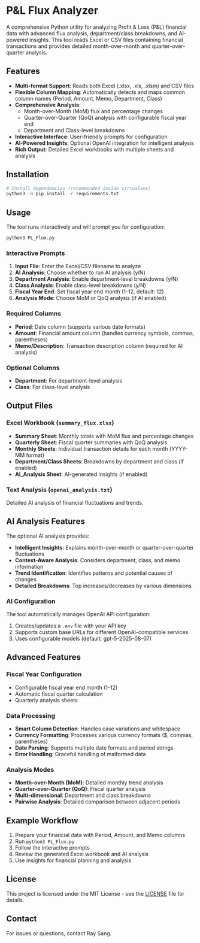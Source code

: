 # P&L Flux Analyzer

A comprehensive Python utility for analyzing Profit & Loss (P&L) financial data with advanced flux analysis, department/class breakdowns, and AI-powered insights. This tool reads Excel or CSV files containing financial transactions and provides detailed month-over-month and quarter-over-quarter analysis.

## Features

- **Multi-format Support**: Reads both Excel (.xlsx, .xls, .xlsm) and CSV files
- **Flexible Column Mapping**: Automatically detects and maps common column names (Period, Amount, Memo, Department, Class)
- **Comprehensive Analysis**: 
  - Month-over-Month (MoM) flux and percentage changes
  - Quarter-over-Quarter (QoQ) analysis with configurable fiscal year end
  - Department and Class-level breakdowns
- **Interactive Interface**: User-friendly prompts for configuration
- **AI-Powered Insights**: Optional OpenAI integration for intelligent analysis
- **Rich Output**: Detailed Excel workbooks with multiple sheets and analysis

## Installation

```bash
# Install dependencies (recommended inside virtualenv)
python3 -m pip install -r requirements.txt
```

## Usage

The tool runs interactively and will prompt you for configuration:

```bash
python3 PL_Flux.py
```

### Interactive Prompts

1. **Input File**: Enter the Excel/CSV filename to analyze
2. **AI Analysis**: Choose whether to run AI analysis (y/N)
3. **Department Analysis**: Enable department-level breakdowns (y/N)
4. **Class Analysis**: Enable class-level breakdowns (y/N)
5. **Fiscal Year End**: Set fiscal year end month (1-12, default: 12)
6. **Analysis Mode**: Choose MoM or QoQ analysis (if AI enabled)

### Required Columns

- **Period**: Date column (supports various date formats)
- **Amount**: Financial amount column (handles currency symbols, commas, parentheses)
- **Memo/Description**: Transaction description column (required for AI analysis)

### Optional Columns

- **Department**: For department-level analysis
- **Class**: For class-level analysis

## Output Files

### Excel Workbook (`summary_flux.xlsx`)

- **Summary Sheet**: Monthly totals with MoM flux and percentage changes
- **Quarterly Sheet**: Fiscal quarter summaries with QoQ analysis
- **Monthly Sheets**: Individual transaction details for each month (YYYY-MM format)
- **Department/Class Sheets**: Breakdowns by department and class (if enabled)
- **AI_Analysis Sheet**: AI-generated insights (if enabled)

### Text Analysis (`openai_analysis.txt`)

Detailed AI analysis of financial fluctuations and trends.

## AI Analysis Features

The optional AI analysis provides:

- **Intelligent Insights**: Explains month-over-month or quarter-over-quarter fluctuations
- **Context-Aware Analysis**: Considers department, class, and memo information
- **Trend Identification**: Identifies patterns and potential causes of changes
- **Detailed Breakdowns**: Top increases/decreases by various dimensions

### AI Configuration

The tool automatically manages OpenAI API configuration:

1. Creates/updates a `.env` file with your API key
2. Supports custom base URLs for different OpenAI-compatible services
3. Uses configurable models (default: gpt-5-2025-08-07)

## Advanced Features

### Fiscal Year Configuration

- Configurable fiscal year end month (1-12)
- Automatic fiscal quarter calculation
- Quarterly analysis sheets

### Data Processing

- **Smart Column Detection**: Handles case variations and whitespace
- **Currency Formatting**: Processes various currency formats ($, commas, parentheses)
- **Date Parsing**: Supports multiple date formats and period strings
- **Error Handling**: Graceful handling of malformed data

### Analysis Modes

- **Month-over-Month (MoM)**: Detailed monthly trend analysis
- **Quarter-over-Quarter (QoQ)**: Fiscal quarter analysis
- **Multi-dimensional**: Department and class breakdowns
- **Pairwise Analysis**: Detailed comparison between adjacent periods

## Example Workflow

1. Prepare your financial data with Period, Amount, and Memo columns
2. Run `python3 PL_Flux.py`
3. Follow the interactive prompts
4. Review the generated Excel workbook and AI analysis
5. Use insights for financial planning and analysis

## License

This project is licensed under the MIT License - see the [LICENSE](LICENSE) file for details.

## Contact

For issues or questions, contact Ray Sang.
